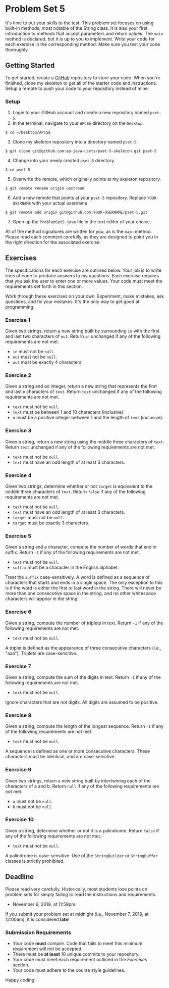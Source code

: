 # Problem Set 5
It's time to put your skills to the test. This problem set focuses on using built-in methods, most notable of the String class. It is also your first introduction to methods that accept parameters and return values. The `main` method is declared, but it is up to you to implement. Write your code for each exercise in the corresponding method. Make sure you test your code thoroughly.

## Getting Started

To get started, create a [GitHub](https://github.com/) repository to store your code. When you're finished, clone my skeleton to get all of the starter code and instructions. Setup a remote to push your code to your repository instead of mine.

### Setup

1. Login to your GitHub account and create a new repository named `pset-5`.
2. In the terminal, navigate to your `APCSA` directory on the `Desktop`.
```
$ cd ~/Desktop/APCSA
```
3. Clone my skeleton repository into a directory named `pset-5`.
```
$ git clone git@github.com:ap-java-ucvts/pset-5-skeleton.git pset-5
```
4. Change into your newly created `pset-5` directory.
```
$ cd pset-5
```
5. Overwrite the remote, which originally points at my skeleton repository.
```
$ git remote rename origin upstream
```
6. Add a new remote that points at your `pset-5` repository. Replace `YOUR-USERNAME` with your actual username.
```
$ git remote add origin git@github.com:YOUR-USERNAME/pset-5.git
```
7. Open up the `ProblemSet5.java` file in the text editor of your choice.

All of the method signatures are written for you, as is the `main` method. Please read each comment carefully, as they are designed to point you in the right direction for the associated exercise.

## Exercises

The specifications for each exercise are outlined below. Your job is to write lines of code to produce answers to my questions. Each exercise requires that you ask the user to enter one or more values. Your code must meet the requirements set forth in this section.

Work through these exercises on your own. Experiment, make mistakes, ask questions, and fix your mistakes. It's the only way to get good at programming.

### Exercise 1

Given two strings, return a new string built by surrounding `in` with the first and last two characters of `out`. Return `in` unchanged if any of the following requirements are not met.

* `in` must not be `null`.
* `out` must not be `null`.
* `out` must be exactly 4 characters.

### Exercise 2

Given a string and an integer, return a new string that represents the first and last `n` characters of `text`. Return `text` unchanged if any of the following requirements are not met.

* `text` must not be `null`.
* `text` must be between 1 and 10 characters (inclusive).
* `n` must be a positive integer between 1 and the length of `text` (inclusive).

### Exercise 3

Given a string, return a new string using the middle three characters of `text`. Return `text` unchanged if any of the following requirements are not met.

* `text` must not be `null`.
* `text` must have an odd length of at least 3 characters.

### Exercise 4

Given two strings, determine whether or not `target` is equivalent to the middle three characters of `text`. Return `false` if any of the following requirements are not met.

* `text` must not be `null`.
* `text` must have an odd length of at least 3 characters.
* `target` must not be `null`.
* `target` must be exactly 3 characters.

### Exercise 5

Given a string and a character, compute the number of words that end in suffix. Return `-1` if any of the following requirements are not met.

* `text` must not be `null`.
* `suffix` must be a character in the English alphabet.

Treat the `suffix` case-sensitively. A word is defined as a sequence of characters that starts and ends in a single space. The only exception to this is if the word is either the first or last word in the string. There will never be more than one consecutive space in the string, and no other whitespace characters will appear in the string.

### Exercise 6

Given a string, compute the number of triplets in text. Return `-1` if any of the following requirements are not met.

* `text` must not be `null`.

A triplet is defined as the appearance of three consecutive characters (i.e., "aaa"). Triplets are case-sensitive.

### Exercise 7

Given a string, compute the sum of the digits in text. Return `-1` if any of the following requirements are not met.

* `text` must not be `null`.

Ignore characters that are not digits. All digits are assumed to be positive.

### Exercise 8

Given a string, compute the length of the longest sequence. Return `-1` if any of the following requirements are not met.

* `text` must not be `null`.

A sequence is defined as one or more consecutive characters. These characters must be identical, and are case-sensitive.

### Exercise 9

Given two strings, return a new string built by intertwining each of the characters of a and b. Return `null` if any of the following requirements are not met.

* `a` must not be `null`.
* `b` must not be `null`.

### Exercise 10

Given a string, determine whether or not it is a palindrome. Return `false` if any of the following requirements are not met.

* `text` must not be `null`.

A palindrome is case-sensitive. Use of the `StringBuilder` or `StringBuffer` classes is strictly prohibited.

## Deadline

Please read very carefully. Historically, most students lose points on problem sets for simply failing to read the instructions and requirements.

* November 6, 2019, at 11:59pm.

If you submit your problem set at midnight (i.e., November 7, 2019, at 12:00am), it is considered **late**!

### Submission Requirements

* Your code **must** compile. Code that fails to meet this minimum requirement will not be accepted.
* There must be **at least** 10 unique commits to your repository.
* Your code must meet each requirement outlined in the *Exercises* section.
* Your code must adhere to the course style guidelines.

Happy coding!
